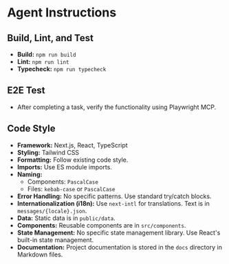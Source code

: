 # Agent Instructions

## Build, Lint, and Test

- **Build:** `npm run build`
- **Lint:** `npm run lint`
- **Typecheck:** `npm run typecheck`

## E2E Test

- After completing a task, verify the functionality using Playwright MCP.

## Code Style

- **Framework:** Next.js, React, TypeScript
- **Styling:** Tailwind CSS
- **Formatting:** Follow existing code style.
- **Imports:** Use ES module imports.
- **Naming:**
  - Components: `PascalCase`
  - Files: `kebab-case` or `PascalCase`
- **Error Handling:** No specific patterns. Use standard try/catch blocks.
- **Internationalization (i18n):** Use `next-intl` for translations. Text is in `messages/{locale}.json`.
- **Data:** Static data is in `public/data`.
- **Components:** Reusable components are in `src/components`.
- **State Management:** No specific state management library. Use React's built-in state management.
- **Documentation:** Project documentation is stored in the `docs` directory in Markdown files.
